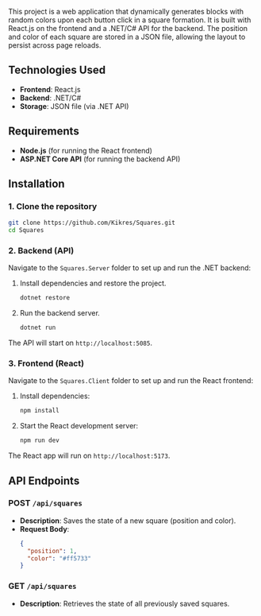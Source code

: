 This project is a web application that dynamically generates blocks with random colors upon each button click in a square formation. It is built with React.js on the frontend and a .NET/C# API for the backend. The position and color of each square are stored in a JSON file, allowing the layout to persist across page reloads.
  
## Technologies Used

- **Frontend**: React.js
- **Backend**: .NET/C#
- **Storage**: JSON file (via .NET API)

## Requirements

- **Node.js** (for running the React frontend)
- **ASP.NET Core API** (for running the backend API)

## Installation

### 1. Clone the repository
```bash
git clone https://github.com/Kikres/Squares.git
cd Squares
```

### 2. Backend (API)
Navigate to the `Squares.Server` folder to set up and run the .NET backend:

1. Install dependencies and restore the project.
   ```bash
   dotnet restore
   ```
2. Run the backend server.
   ```bash
   dotnet run
   ```

The API will start on `http://localhost:5085`.

### 3. Frontend (React)
Navigate to the `Squares.Client` folder to set up and run the React frontend:

1. Install dependencies:
   ```bash
   npm install
   ```
2. Start the React development server:
   ```bash
   npm run dev
   ```

The React app will run on `http://localhost:5173`.

## API Endpoints

### POST `/api/squares`
- **Description**: Saves the state of a new square (position and color).
- **Request Body**:
  ```json
  {
    "position": 1,
    "color": "#ff5733"
  }
  ```

### GET `/api/squares`
- **Description**: Retrieves the state of all previously saved squares.
